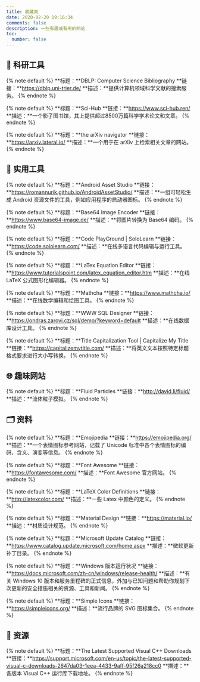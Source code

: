 ```yaml
---
title: 收藏夹
date: 2020-02-20 19:16:34
comments: false
description: 一些有趣或有用的网站
toc:
  number: false
---
```

## 🔬 科研工具

{% note default %}
**标题：**DBLP: Computer Science Bibliography
**链接：**https://dblp.uni-trier.de/
**描述：**提供计算机领域科学文献的搜索服务。
{% endnote %}

{% note default %}
**标题：**Sci-Hub
**链接：**https://www.sci-hub.ren/
**描述：**一个影子图书馆，其上提供超过8500万篇科学学术论文和文章。
{% endnote %}

{% note default %}
**标题：**the arXiv navigator
**链接：**https://arxiv.lateral.io/
**描述：**一个用于在 arXiv 上检索相关文章的网站。
{% endnote %}

## 🧰 实用工具

{% note default %}
**标题：**Android Asset Studio
**链接：**https://romannurik.github.io/AndroidAssetStudio/
**描述：**一组可轻松生成 Android 资源文件的工具，例如应用程序的启动器图标。
{% endnote %}

{% note default %}
**标题：**Base64 Image Encoder
**链接：**https://www.base64-image.de/
**描述：**将图片转换为 Base64 编码。
{% endnote %}

{% note default %}
**标题：**Code PlayGround | SoloLearn
**链接：**https://code.sololearn.com/
**描述：**在线多语言代码编辑与运行工具。
{% endnote %}

{% note default %}
**标题：**LaTex Equation Editor
**链接：**https://www.tutorialspoint.com/latex_equation_editor.htm
**描述：**在线 LaTeX 公式图形化编辑器。
{% endnote %}

{% note default %}
**标题：**Mathcha
**链接：**https://www.mathcha.io/
**描述：**在线数学编辑和绘图工具。
{% endnote %}

{% note default %}
**标题：**WWW SQL Designer
**链接：**https://ondras.zarovi.cz/sql/demo/?keyword=default
**描述：**在线数据库设计工具。
{% endnote %}

{% note default %}
**标题：**Title Capitalization Tool | Capitalize My Title
**链接：**https://capitalizemytitle.com/
**描述：**将英文文本按照特定标题格式要求进行大小写转换。
{% endnote %}

## 🌐 趣味网站

{% note default %}
**标题：**Fluid Particles
**链接：**http://david.li/fluid/
**描述：**流体粒子模拟。
{% endnote %}

## 🗂️ 资料

{% note default %}
**标题：**Emojipedia
**链接：**https://emojipedia.org/
**描述：**一个表情图标参考网站，记载了 Unicode 标准中各个表情图标的编码、含义、演变等信息。
{% endnote %}

{% note default %}
**标题：**Font Awesome
**链接：**https://fontawesome.com/
**描述：**Font Awesome 官方网站。
{% endnote %}

{% note default %}
**标题：**LaTeX Color Definitions
**链接：**http://latexcolor.com/
**描述：**一些 Latex 中颜色的定义。
{% endnote %}

{% note default %}
**标题：**Material Design
**链接：**https://material.io/
**描述：**材质设计规范。
{% endnote %}

{% note default %}
**标题：**Microsoft Update Catalog
**链接：**https://www.catalog.update.microsoft.com/home.aspx
**描述：**微软更新补丁目录。
{% endnote %}

{% note default %}
**标题：**Windows 版本运行状况
**链接：**https://docs.microsoft.com/zh-cn/windows/release-health/
**描述：**有关 Windows 10 版本和服务里程碑的正式信息，外加与已知问题和帮助你规划下次更新的安全措施相关的资源、工具和新闻。
{% endnote %}

{% note default %}
**标题：**Simple Icons
**链接：**https://simpleicons.org/
**描述：**流行品牌的 SVG 图标集合。
{% endnote %}

## 📀 资源

{% note default %}
**标题：**The Latest Supported Visual C++ Downloads
**链接：**https://support.microsoft.com/en-us/topic/the-latest-supported-visual-c-downloads-2647da03-1eea-4433-9aff-95f26a218cc0
**描述：**各版本 Visual C++ 运行库下载地址。
{% endnote %}
